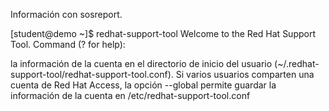 Información con sosreport.

[student@demo ~]$ redhat-support-tool
Welcome to the Red Hat Support Tool.
Command (? for help):

la información de la cuenta en el directorio de inicio del usuario (~/.redhat-support-tool/redhat-support-tool.conf).
Si varios usuarios comparten una cuenta de Red Hat Access, la opción --global permite guardar la información de la cuenta en
/etc/redhat-support-tool.conf
